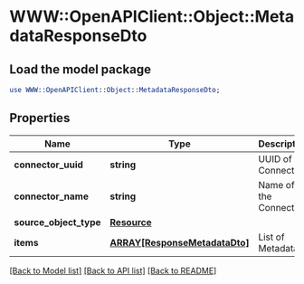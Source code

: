 # WWW::OpenAPIClient::Object::MetadataResponseDto

## Load the model package
```perl
use WWW::OpenAPIClient::Object::MetadataResponseDto;
```

## Properties
Name | Type | Description | Notes
------------ | ------------- | ------------- | -------------
**connector_uuid** | **string** | UUID of the Connector | [optional] 
**connector_name** | **string** | Name of the Connector | [optional] 
**source_object_type** | [**Resource**](Resource.md) |  | [optional] 
**items** | [**ARRAY[ResponseMetadataDto]**](ResponseMetadataDto.md) | List of Metadata | 

[[Back to Model list]](../README.md#documentation-for-models) [[Back to API list]](../README.md#documentation-for-api-endpoints) [[Back to README]](../README.md)


